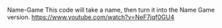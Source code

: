 Name-Game
This code will take a name, then turn it into the Name Game version.
https://www.youtube.com/watch?v=NeF7jqf0GU4
